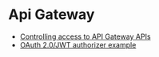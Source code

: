 # Api Gateway

* [Controlling access to API Gateway APIs](https://docs.aws.amazon.com/serverless-application-model/latest/developerguide/serverless-controlling-access-to-apis.html)
* [OAuth 2.0/JWT authorizer example](https://docs.aws.amazon.com/serverless-application-model/latest/developerguide/serverless-controlling-access-to-apis-oauth2-authorizer.html)
